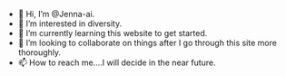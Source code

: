 - 👋 Hi, I’m @Jenna-ai.
- 👀 I’m interested in diversity.
- 🌱 I’m currently learning this website to get started.
- 💞️ I’m looking to collaborate on things after I go through this site more thoroughly.
- 📫 How to reach me....I will decide in the near future.

<!---
Jenna-ai/Jenna-ai is a ✨ special ✨ repository because its `README.md` (this file) appears on your GitHub profile.
You can click the Preview link to take a look at your changes.
--->
